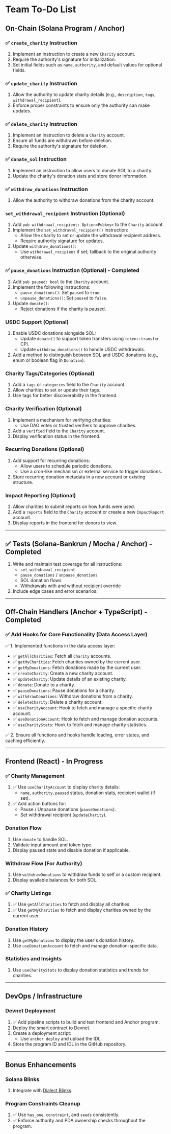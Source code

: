 # Team To-Do List

## On-Chain (Solana Program / Anchor)

### ✅ `create_charity` Instruction

1. Implement an instruction to create a new `Charity` account.
2. Require the authority's signature for initialization.
3. Set initial fields such as `name`, `authority`, and default values for optional fields.

### ✅ `update_charity` Instruction

1. Allow the authority to update charity details (e.g., `description`, `tags`, `withdrawal_recipient`).
2. Enforce proper constraints to ensure only the authority can make updates.

### ✅ `delete_charity` Instruction

1. Implement an instruction to delete a `Charity` account.
2. Ensure all funds are withdrawn before deletion.
3. Require the authority's signature for deletion.

### ✅ `donate_sol` Instruction

1. Implement an instruction to allow users to donate SOL to a charity.
2. Update the charity's donation stats and store donor information.

### ✅ `withdraw_donations` Instruction

1. Allow the authority to withdraw donations from the charity account.

### `set_withdrawal_recipient` Instruction (Optional)

1. Add `pub withdrawal_recipient: Option<Pubkey>` to the `Charity` account.
2. Implement the `set_withdrawal_recipient()` instruction:
   - Allow the charity to set or update the withdrawal recipient address.
   - Require authority signature for updates.
3. Update `withdraw_donations()`:
   - Use `withdrawal_recipient` if set; fallback to the original authority otherwise.

### ✅ `pause_donations` Instruction (Optional) - Completed

1. Add `pub paused: bool` to the `Charity` account.
2. Implement the following instructions:
   - `pause_donations()`: Set `paused` to `true`.
   - `unpause_donations()`: Set `paused` to `false`.
3. Update `donate()`:
   - Reject donations if the charity is paused.

### USDC Support (Optional)

1. Enable USDC donations alongside SOL:
   - Update `donate()` to support token transfers using `token::transfer` CPI.
   - Update `withdraw_donations()` to handle USDC withdrawals.
2. Add a method to distinguish between SOL and USDC donations (e.g., enum or boolean flag in `Donation`).

### Charity Tags/Categories (Optional)

1. Add a `tags` or `categories` field to the `Charity` account.
2. Allow charities to set or update their tags.
3. Use tags for better discoverability in the frontend.

### Charity Verification (Optional)

1. Implement a mechanism for verifying charities:
   - Use DAO votes or trusted verifiers to approve charities.
2. Add a `verified` field to the `Charity` account.
3. Display verification status in the frontend.

### Recurring Donations (Optional)

1. Add support for recurring donations:
   - Allow users to schedule periodic donations.
   - Use a cron-like mechanism or external service to trigger donations.
2. Store recurring donation metadata in a new account or existing structure.

### Impact Reporting (Optional)

1. Allow charities to submit reports on how funds were used.
2. Add a `reports` field to the `Charity` account or create a new `ImpactReport` account.
3. Display reports in the frontend for donors to view.

---

## ✅ Tests (Solana-Bankrun / Mocha / Anchor) - Completed

1. Write and maintain test coverage for all instructions:
   - `set_withdrawal_recipient`
   - `pause_donations` / `unpause_donations`
   - SOL donation flows
   - Withdrawals with and without recipient override
2. Include edge cases and error scenarios.

---

## Off-Chain Handlers (Anchor + TypeScript) - Completed

### ✅ Add Hooks for Core Functionality (Data Access Layer)

✅ 1. Implemented functions in the data access layer:

- ✅ `getAllCharities`: Fetch all `Charity` accounts.
- ✅ `getMyCharities`: Fetch charities owned by the current user.
- ✅ `getMyDonations`: Fetch donations made by the current user.
- ✅ `createCharity`: Create a new charity account.
- ✅ `updateCharity`: Update details of an existing charity.
- ✅ `donate`: Donate to a charity.
- ✅ `pauseDonations`: Pause donations for a charity.
- ✅ `withdrawDonations`: Withdraw donations from a charity.
- ✅ `deleteCharity`: Delete a charity account.
- ✅ `useCharityAccount`: Hook to fetch and manage a specific charity account.
- ✅ `useDonationAccount`: Hook to fetch and manage donation accounts.
- ✅ `useCharityStats`: Hook to fetch and manage charity statistics.

✅ 2. Ensure all functions and hooks handle loading, error states, and caching efficiently.

---

## Frontend (React) - In Progress

### ✅ Charity Management

1. ✅ Use `useCharityAccount` to display charity details:
   - `name`, `authority`, `paused` status, donation stats, recipient wallet (if set).
2. ✅ Add action buttons for:
   - Pause / Unpause donations (`pauseDonations`).
   - Set withdrawal recipient (`updateCharity`).

### Donation Flow

1. Use `donate` to handle SOL.
2. Validate input amount and token type.
3. Display paused state and disable donation if applicable.

### Withdraw Flow (For Authority)

1. Use `withdrawDonations` to withdraw funds to self or a custom recipient.
2. Display available balances for both SOL.

### ✅ Charity Listings

1. ✅ Use `getAllCharities` to fetch and display all charities.
2. ✅ Use `getMyCharities` to fetch and display charities owned by the current user.

### Donation History

1. Use `getMyDonations` to display the user's donation history.
2. Use `useDonationAccount` to fetch and manage donation-specific data.

### Statistics and Insights

1. Use `useCharityStats` to display donation statistics and trends for charities.

---

## DevOps / Infrastructure

### Devnet Deployment

1. ✅ Add pipeline scripts to build and test frontend and Anchor program.
2. Deploy the smart contract to Devnet.
3. Create a deployment script:
   - Use `anchor deploy` and upload the IDL.
4. Store the program ID and IDL in the GitHub repository.

---

## Bonus Enhancements

### Solana Blinks

1. Integrate with [Dialect Blinks](https://docs.dialect.to).

### Program Constraints Cleanup

1. ✅ Use `has_one`, `constraint`, and `seeds` consistently.
2. ✅ Enforce authority and PDA ownership checks throughout the program.
